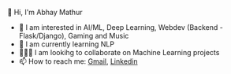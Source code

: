 👋 Hi, I'm Abhay Mathur
- 🔭 I am interested in AI/ML, Deep Learning, Webdev (Backend - Flask/Django), Gaming and Music
- 🌱 I am currently learning NLP
- 🧑‍🤝‍🧑 I am lookihg to collaborate on Machine Learning projects
- 📫 How to reach me: [Gmail](a21.mathur21@gmail.com), [Linkedin](https://www.linkedin.com/in/abhaymathur21/)

<!--
**abhaymathur21/abhaymathur21** is a ✨ _special_ ✨ repository because its `README.md` (this file) appears on your GitHub profile.

Here are some ideas to get you started:

- 🔭 I’m currently working on ...
- 🌱 I’m currently learning ...
- 👯 I’m looking to collaborate on ...
- 🤔 I’m looking for help with ...
- 💬 Ask me about ...
- 📫 How to reach me: ...
- 😄 Pronouns: ...
- ⚡ Fun fact: ...
-->
